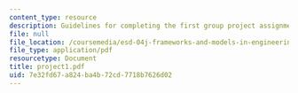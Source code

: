 ```yaml
---
content_type: resource
description: Guidelines for completing the first group project assignment.
file: null
file_location: /coursemedia/esd-04j-frameworks-and-models-in-engineering-systems-engineering-system-design-spring-2007/7e32fd67a824ba4b72cd7718b7626d02_project1.pdf
file_type: application/pdf
resourcetype: Document
title: project1.pdf
uid: 7e32fd67-a824-ba4b-72cd-7718b7626d02
---
```

